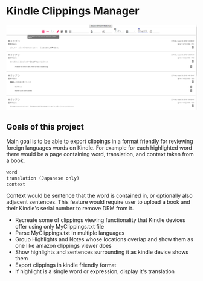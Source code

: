 # Kindle Clippings Manager

![State of the project as of November 2019](myclippingsmanager.png)
## Goals of this project
Main goal is to be able to export clippings
in a format friendly for reviewing foreign languages words on Kindle.
For example for each highlighted word there
would be a page containing word, translation,
and context taken from a book.

    word
    translation (Japanese only)
    context
    
Context would be sentence that the word is contained in,
or optionally also adjacent sentences.
This feature would require user to upload
a book and their Kindle's serial number to remove DRM from it. 
- Recreate some of clippings viewing functionality that Kindle devices offer 
using only MyClippings.txt file
- Parse MyClippings.txt in multiple languages
- Group Highlights and Notes whose locations overlap
 and show them as one like amazon clippings viewer does
- Show highlights and sentences surrounding it as kindle device shows them
- Export clippings in kindle friendly format
- If highlight is a single word or expression,
 display it's translation 